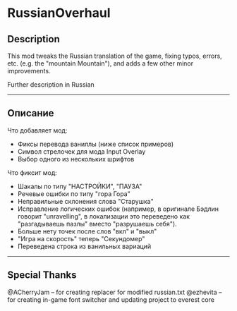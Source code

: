 # RussianOverhaul
## Description
This mod tweaks the Russian translation of the game, fixing typos, errors, etc. (e.g. the "mountain Mountain"), and adds a few other minor improvements.

Further description in Russian

---
## Описание
Что добавляет мод:
- Фиксы перевода ваниллы (ниже список примеров)
- Символ стрелочек для мода Input Overlay
- Выбор одного из нескольких шрифтов

Что фиксит мод:
- Шакалы по типу "НАСТРОЙКИ", "ПАУЗА"
- Речевые ошибки по типу "гора Гора" 
- Неправильные склонения слова "Старушка" 
- Исправление логических ошибок (например, в оригинале Бэдлин говорит "unravelling", в локализации это переведено как "разгадываешь пазлы" вместо "разрушаешь себя").
- Больше нету точек после слов "вкл" и "выкл"
- "Игра на скорость" теперь "Секундомер"
- Переведена строка из ванильных вариаций

---
## Special Thanks
@ACherryJam – for creating replacer for modified russian.txt 
@ezhevita – for creating in-game font switcher and updating project to everest core
